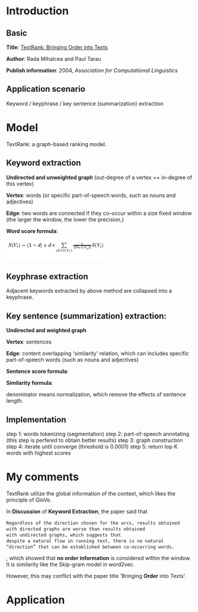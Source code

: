 # Introduction

## Basic

**Title**: [TextRank: Bringing Order into Texts](https://web.eecs.umich.edu/~mihalcea/papers/mihalcea.emnlp04.pdf)

**Author**: Rada Mihalcea and Paul Tarau

**Publish information**: 2004, *Association for Computational Linguistics*

## Application scenario
Keyword / keyphrase / key sentence (summarization) extraction

# Model
TextRank: a graph-based ranking model.

## Keyword extraction

**Undirected and unweighted graph** (out-degree of a vertex == in-degree of this vertex)

**Vertex**: words (or specific part-of-speech words, such as nouns and adjectives)

**Edge**: two words are connected if they co-occur within a size fixed window (the larger the window, the lower the precision,)

**Word score formula**:

![ ](https://github.com/gaoisbest/Paper_notes/blob/master/SML_1_2004_TextRank%20Bringing%20Order%20into%20Texts/Formula%201_keyword%20score.png)

## Keyphrase extraction
Adjacent keywords extracted by above method are collapsed into a keyphrase.

## Key sentence (summarization) extraction:

**Undirected and weighted graph**

**Vertex**: sentences

**Edge**: content overlapping 'similarity' relation, which can includes specific part-of-speech words (such as nouns and adjectives)

**Sentence score formula**:

**Similarity formula**:

denominator means normalization, which remove the effects of sentence length.


## Implementation

step 1: words tokenizing (segmentation)
step 2: part-of-speech annotating (this step is perfered to obtain better results)
step 3: graph construction 
step 4: iterate until converge (threshold is 0.0001)
step 5: return top K words with highest scores

# My comments
TextRank utilize the global information of the context, which likes the principle of GloVe.

In **Discussion** of **Keyword Extraction**, the paper said that 
```
Regardless of the direction chosen for the arcs, results obtained
with directed graphs are worse than results obtained
with undirected graphs, which suggests that
despite a natural flow in running text, there is no natural
“direction” that can be established between co-occurring words.
```
, which showed that **no order information** is considered within the window. It is similarity like the Skip-gram model in word2vec.

However, this may conflict with the paper title 'Bringing **Order** into Texts'.

# Application

